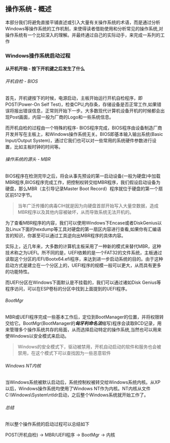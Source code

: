 ﻿
## 操作系统 - 概述
本部分我们将避免直接平铺直述或引入大量有关操作系统的术语，而是通过分析Windows等操作系统的工作机制，来使得读者借助使用和分析常见的操作系统,对操作系统有一个比较深入的理解。并最终通过自己的实际动手，来完成一系列的工作

### Windows操作系统启动过程

#### 从开机开始 - 按下开机键之后发生了什么

###### 开机自检 - BIOS
首先，开机键按下的时候，电源启动，主板开始运行开机自检程序，即POST(Power-On Self Test)，检查CPU,内存条，存储设备是否正常工作,如果错误将报出错误信息，正常则开始下一步。大多数现代计算机设备开机的时候都会出现Post画面，内容一般为厂商的Logo和一些系统信息。


而开机自检的过程由一个特殊的程序- BIOS程序完成，BIOS程序由设备制造厂商开发并写在主板上，和Windows操作系统无关。BIOS即基本输入输出系统(Basic Input/Output System)，通过它我们也可以对一些常用的系统硬件参数进行设置，比如主板时钟的时间等。

###### 操作系统的源头 - MBR
BIOS程序在检测完毕之后，将会从事先预设的第一启动设备(一般为硬盘)中加载MBR程序,BIOS程序完成工作，把控制权转交给MBR程序，我们假设启动设备为硬盘，那么MBR（主引导记录Master Boot Record）程序就位于硬盘的第一个扇区前512字节。

> 当年广泛传播的病毒CIH就是因为向硬盘首部开始写入大量空数据，造成MBR程序以及其他内容被破坏，从而导致系统无法开机的。


为了查看MBR程序的内容，我们可以使用Windows下Encase或者DiskGenius以及Linux下面的hexdump等工具对硬盘的第一扇区内容进行查看,如果你有汇编语言的知识，你甚至可以通过工具逆向出MBR程序的具体内容。


实际上，近几年来，大多数的计算机主板采用了一种新的模式来替代MBR，这种技术称之为UEFI。所不同的是，UEFI依赖的是一个FAT32的文件系统，主板通过读取这个分区的/EFI/Bootx64.efi程序，来达到进一步启动系统的目的。由于这种启动方式是建立在一个分区上的，UEFI程序的规模一般可以更大，从而具有更多的功能特性。

而UEFI分区在Windows下面默认是不挂载的，我们可以通过诸如Disk Genius等程序访问，可以在ESP卷标的分区中找到上面提到的UEFI程序。


###### BootMgr
MBR或UEFI程序完成一些基本工作后，定位到BootManager的位置，并将权限转交给它。BootMgr(BootManager的***匈牙利命名法***缩写)程序会读取BCD记录，用来管理多个操作系统共存的局面，从而选择启动特定的操作系统,当然也可以用来使Windows以安全模式来启动。


> Windows的安全模式下，驱动被禁用，开机自动启动的软件和服务也会被禁用，在这个模式下可以查找因为一些恶意软件


###### Windows NT内核
当Windows系统被默认启动后，系统控制权被转交给Windows系统内核。从XP以后，Windows操作系统均使用了Windows NT作为内核。NT内核从文件C:\Windows\System\ntldr启动，之后整个Windows系统就开始工作了。

###### 总结
所以整个操作系统的启动过程可以总结如下

POST(开机自检) -> MBR/UEFI程序 -> BootMgr -> 内核



